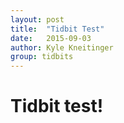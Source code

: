 ```yaml
---
layout: post
title:  "Tidbit Test"
date:   2015-09-03
author: Kyle Kneitinger
group: tidbits
---
```


# Tidbit test!
